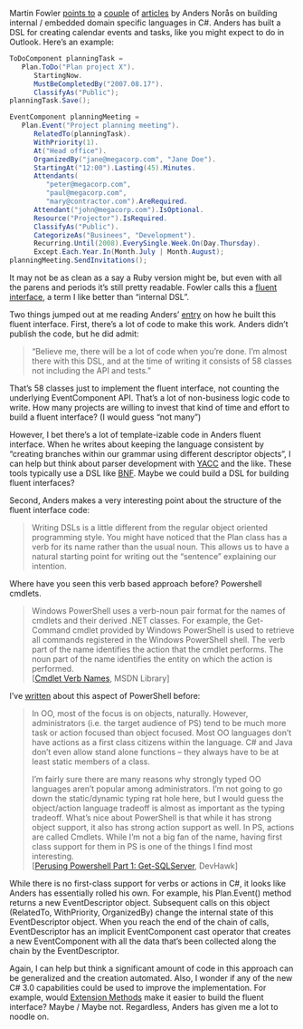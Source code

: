 Martin Fowler [points
to](http://martinfowler.com/bliki/DslReadings.html) a
[couple](http://andersnoras.com/blogs/anoras/archive/2007/07/04/i-m-coming-down-with-a-serious-case-of-the-dsls.aspx)
of
[articles](http://andersnoras.com/blogs/anoras/archive/2007/07/09/behind-the-scenes-of-the-planning-dsl.aspx)
by Anders Norås on building internal / embedded domain specific
languages in C\#. Anders has built a DSL for creating calendar events
and tasks, like you might expect to do in Outlook. Here’s an example:

``` csharp
ToDoComponent planningTask =
   Plan.ToDo("Plan project X").
      StartingNow.
      MustBeCompletedBy("2007.08.17").
      ClassifyAs("Public");
planningTask.Save();

EventComponent planningMeeting =
   Plan.Event("Project planning meeting").
      RelatedTo(planningTask).
      WithPriority(1).
      At("Head office").
      OrganizedBy("jane@megacorp.com", "Jane Doe").
      StartingAt("12:00").Lasting(45).Minutes.
      Attendants(
         "peter@megacorp.com",
         "paul@megacorp.com",
         "mary@contractor.com").AreRequired.
      Attendant("john@megacorp.com").IsOptional.
      Resource("Projector").IsRequired.
      ClassifyAs("Public").
      CategorizeAs("Businees", "Development").
      Recurring.Until(2008).EverySingle.Week.On(Day.Thursday).
      Except.Each.Year.In(Month.July | Month.August);
planningMeeting.SendInvitations();
```

It may not be as clean as a say a Ruby version might be, but even with
all the parens and periods it’s still pretty readable. Fowler calls this
a [fluent
interface](http://www.martinfowler.com/bliki/FluentInterface.html), a
term I like better than “internal DSL”.

Two things jumped out at me reading Anders’
[entry](http://andersnoras.com/blogs/anoras/archive/2007/07/09/behind-the-scenes-of-the-planning-dsl.aspx)
on how he built this fluent interface. First, there’s a lot of code to
make this work. Anders didn’t publish the code, but he did admit:

> “Believe me, there will be a lot of code when you’re done. I’m almost
> there with this DSL, and at the time of writing it consists of 58
> classes not including the API and tests.”

That’s 58 classes just to implement the fluent interface, not counting
the underlying EventComponent API. That’s a lot of non-business logic
code to write. How many projects are willing to invest that kind of time
and effort to build a fluent interface? (I would guess “not many”)

However, I bet there’s a lot of template-izable code in Anders fluent
interface. When he writes about keeping the language consistent by
“creating branches within our grammar using different descriptor
objects”, I can help but think about parser development with
[YACC](http://en.wikipedia.org/wiki/YACC) and the like. These tools
typically use a DSL like
[BNF](http://en.wikipedia.org/wiki/Backus-Naur_form). Maybe we could
build a DSL for building fluent interfaces?

Second, Anders makes a very interesting point about the structure of the
fluent interface code:

> Writing DSLs is a little different from the regular object oriented
> programming style. You might have noticed that the Plan class has a
> verb for its name rather than the usual noun. This allows us to have a
> natural starting point for writing out the “sentence” explaining our
> intention.

Where have you seen this verb based approach before? Powershell cmdlets.

> Windows PowerShell uses a verb-noun pair format for the names of
> cmdlets and their derived .NET classes. For example, the Get-Command
> cmdlet provided by Windows PowerShell is used to retrieve all commands
> registered in the Windows PowerShell shell. The verb part of the name
> identifies the action that the cmdlet performs. The noun part of the
> name identifies the entity on which the action is performed.\
> [[Cmdlet Verb
> Names](http://msdn2.microsoft.com/en-us/library/ms714428.aspx), MSDN
> Library]

I’ve
[written](http://devhawk.net/2007/02/06/perusing-powershell-part-1-get-sqlserver/)
about this aspect of PowerShell before:

> In OO, most of the focus is on objects, naturally. However,
> administrators (i.e. the target audience of PS) tend to be much more
> task or action focused than object focused. Most OO languages don’t
> have actions as a first class citizens within the language. C\# and
> Java don’t even allow stand alone functions – they always have to be
> at least static members of a class.
>
> I’m fairly sure there are many reasons why strongly typed OO languages
> aren’t popular among administrators. I’m not going to go down the
> static/dynamic typing rat hole here, but I would guess the
> object/action language tradeoff is almost as important as the typing
> tradeoff. What’s nice about PowerShell is that while it has strong
> object support, it also has strong action support as well. In PS,
> actions are called Cmdlets. While I’m not a big fan of the name,
> having first class support for them in PS is one of the things I find
> most interesting.\
> [[Perusing Powershell Part 1:
> Get-SQLServer](http://devhawk.net/2007/02/06/perusing-powershell-part-1-get-sqlserver/),
> DevHawk]

While there is no first-class support for verbs or actions in C\#, it
looks like Anders has essentially rolled his own. For example, his
Plan.Event() method returns a new EventDescriptor object. Subsequent
calls on this object (RelatedTo, WithPriority, OrganizedBy) change the
internal state of this EventDescriptor object. When you reach the end of
the chain of calls, EventDescriptor has an implicit EventComponent cast
operator that creates a new EventComponent with all the data that’s been
collected along the chain by the EventDescriptor.

Again, I can help but think a significant amount of code in this
approach can be generalized and the creation automated. Also, I wonder
if any of the new C\# 3.0 capabilities could be used to improve the
implementation. For example, would [Extension
Methods](http://weblogs.asp.net/scottgu/archive/2007/03/13/new-orcas-language-feature-extension-methods.aspx)
make it easier to build the fluent interface? Maybe / Maybe not.
Regardless, Anders has given me a lot to noodle on.
